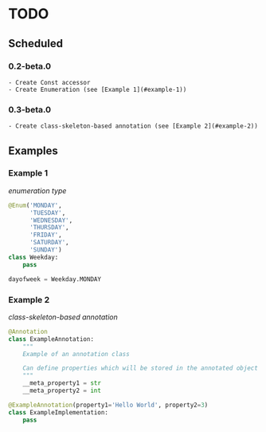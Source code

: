 # TODO

## Scheduled

### 0.2-beta.0
    - Create Const accessor
    - Create Enumeration (see [Example 1](#example-1))

### 0.3-beta.0
    - Create class-skeleton-based annotation (see [Example 2](#example-2))

## Examples

### Example 1

_enumeration type_

```python
@Enum('MONDAY',
      'TUESDAY',
      'WEDNESDAY',
      'THURSDAY',
      'FRIDAY',
      'SATURDAY',
      'SUNDAY')
class Weekday:
    pass

dayofweek = Weekday.MONDAY
```

### Example 2

_class-skeleton-based annotation_

```python
@Annotation
class ExampleAnnotation:
    """
    Example of an annotation class

    Can define properties which will be stored in the annotated object
    """
    __meta_property1 = str
    __meta_property2 = int

@ExampleAnnotation(property1='Hello World', property2=3)
class ExampleImplementation:
    pass
```
